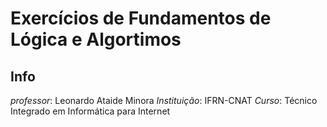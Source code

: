 # Exercícios de Fundamentos de Lógica e Algortimos

## Info

*professor*: Leonardo Ataide Minora
*Instituição*: IFRN-CNAT
*Curso*: Técnico Integrado em Informática para Internet

